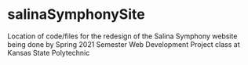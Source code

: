 # salinaSymphonySite
Location of code/files for the redesign of the Salina Symphony website being done by Spring 2021 Semester Web Development Project class at Kansas State Polytechnic 

